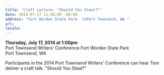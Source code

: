 ```yaml
---
title: 'Craft Lecture: "Should You Steal?"'
date: 2014-07-17 11:56:00 -04:00
address: "Fort Worden State Park  \nPort Townsend, WA "
url: 
locale: 
---
```


**Thursday, July 17, 2014 at 1:00pm**  
Port Townsend Writers’ Conference
Fort Worden State Park  
Port Townsend, WA 

Participants in the 2014 Port Townsend Writers’ Conference can hear Tom deliver a craft talk: "Should You Steal?"
